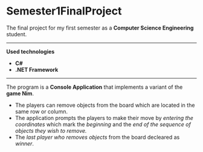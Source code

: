 # Semester1FinalProject

The final project for my first semester as a **Computer Science Engineering** student.

---

**Used technologies**
 - **C#**
 - **.NET Framework**

---

The program is a **Console Application** that implements a variant of the **game Nim**. 
- The players can remove objects from the board which are located in the same row or column.
- The application prompts the players to make their move by *entering the coordinates* which mark the *beginning* and the *end of the sequence of objects they wish to remove.*
- The *last player who removes objects* from the board decleared as *winner*.
